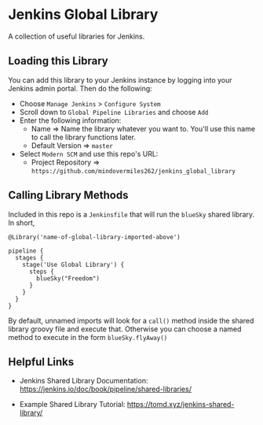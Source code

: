 # Jenkins Global Library

A collection of useful libraries for Jenkins.

## Loading this Library

You can add this library to your Jenkins instance by logging into your Jenkins admin portal. Then do the following:

* Choose `Manage Jenkins` > `Configure System`
* Scroll down to `Global Pipeline Libraries` and choose `Add`
* Enter the following information:
  * Name => Name the library whatever you want to. You'll use this name to call the library functions later.
  * Default Version => `master`
* Select `Modern SCM` and use this repo's URL:
  * Project Repository => `https://github.com/mindovermiles262/jenkins_global_library`

## Calling Library Methods

Included in this repo is a `Jenkinsfile` that will run the `blueSky` shared library. In short,

```
@Library('name-of-global-library-imported-above')

pipeline {
  stages {
    stage('Use Global Library') {
      steps {
        blueSky("Freedom")
      }
    }
  }
}
```

By default, unnamed imports will look for a `call()` method inside the shared library groovy file and execute that. Otherwise you can choose a named method to execute in the form `blueSky.flyAway()`

## Helpful Links

* Jenkins Shared Library Documentation: 
https://jenkins.io/doc/book/pipeline/shared-libraries/

* Example Shared Library Tutorial: 
https://tomd.xyz/jenkins-shared-library/
